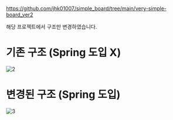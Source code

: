 https://github.com/jhk01007/simple_board/tree/main/very-simple-board_ver2

해당 프로젝트에서 구조만 변경하였습니다.

# 기존 구조 (Spring 도입 X)
![2](https://github.com/user-attachments/assets/a6f125e3-27b0-4b0b-bea5-274e79987c9d)


# 변경된 구조 (Spring 도입)
![3](https://github.com/user-attachments/assets/1b6aeec7-7367-460d-b4ed-0f5c35f7b867)

